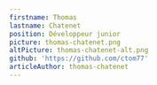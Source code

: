 ```yaml
---
firstname: Thomas
lastname: Chatenet
position: Développeur junior
picture: thomas-chatenet.png
altPicture: thomas-chatenet-alt.png
github: 'https://github.com/ctom77'
articleAuthor: thomas-chatenet
---
```

